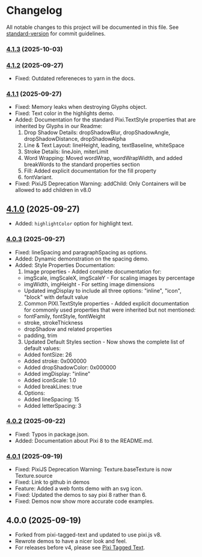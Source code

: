# Changelog

All notable changes to this project will be documented in this file. See [standard-version](https://github.com/conventional-changelog/standard-version) for commit guidelines.

### [4.1.3](https://github.com/rizen/pixi-glyphs/compare/v4.1.2...v4.1.3) (2025-10-03)

### [4.1.2](https://github.com/rizen/pixi-glyphs/compare/v4.1.1...v4.1.2) (2025-09-27)

- Fixed: Outdated refereneces to yarn in the docs.

### [4.1.1](https://github.com/rizen/pixi-glyphs/compare/v4.1.0...v4.1.1) (2025-09-27)

- Fixed: Memory leaks when destroying Glyphs object.
- Fixed: Text color in the highlights demo.
- Added: Documentation for the standard Pixi.TextStyle properties that are inherited by Glyphs in our Readme:
  1. Drop Shadow Details: dropShadowBlur, dropShadowAngle, dropShadowDistance, dropShadowAlpha
  2. Line & Text Layout: lineHeight, leading, textBaseline, whiteSpace
  3. Stroke Details: lineJoin, miterLimit
  4. Word Wrapping: Moved wordWrap, wordWrapWidth, and added breakWords to the standard properties section
  5. Fill: Added explicit documentation for the fill property
  6. fontVariant.
- Fixed: PixiJS Deprecation Warning: addChild: Only Containers will be allowed to add children in v8.0

## [4.1.0](https://github.com/rizen/pixi-glyphs/compare/v4.0.3...v4.1.0) (2025-09-27)

- Added: `highlightColor` option for highlight text.

### [4.0.3](https://github.com/rizen/pixi-glyphs/compare/v4.0.2...v4.0.3) (2025-09-27)

- Fixed: lineSpacing and paragraphSpacing as options.
- Added: Dynamic demonstration on the spacing demo.
- Added: Style Properties Documentation:
  1. Image properties - Added complete documentation for:
    - imgScale, imgScaleX, imgScaleY - For scaling images by percentage
    - imgWidth, imgHeight - For setting image dimensions
    - Updated imgDisplay to include all three options: "inline", "icon", "block" with default value
  2. Common PIXI.TextStyle properties - Added explicit documentation for commonly used properties that were inherited but not mentioned:
    - fontFamily, fontStyle, fontWeight
    - stroke, strokeThickness
    - dropShadow and related properties
    - padding, trim
  3. Updated Default Styles section - Now shows the complete list of default values:
    - Added fontSize: 26
    - Added stroke: 0x000000
    - Added dropShadowColor: 0x000000
    - Added imgDisplay: "inline"
    - Added iconScale: 1.0
    - Added breakLines: true
  4. Options:
    - Added lineSpacing: 15
    - Added letterSpacing: 3

### [4.0.2](https://github.com/rizen/pixi-glyphs/compare/v4.0.1...v4.0.2) (2025-09-22)

- Fixed: Typos in package.json. 
- Added: Documentation about Pixi 8 to the README.md.

### [4.0.1](https://github.com/rizen/pixi-glyphs/compare/v5.0.0...v4.0.1) (2025-09-19)

- Fixed: PixiJS Deprecation Warning: Texture.baseTexture is now Texture.source
- Fixed: Link to github in demos
- Feature: Added a web fonts demo with an svg icon.
- Fixed: Updated the demos to say pixi 8 rather than 6.
- Fixed: Demos now show more accurate code examples.

## 4.0.0 (2025-09-19)

- Forked from pixi-tagged-text and updated to use pixi.js v8.
- Rewrote demos to have a nicer look and feel.
- For releases before v4, please see [Pixi Tagged Text](https://github.com/mimshwright/pixi-tagged-text).
